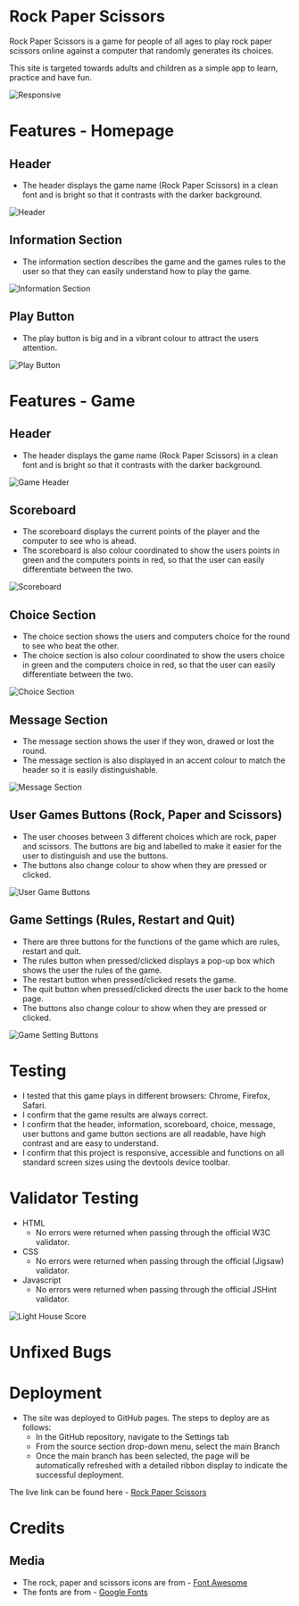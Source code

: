 # Rock Paper Scissors

Rock Paper Scissors is a game for people of all ages to play rock paper scissors online against a computer that randomly generates its choices. 

 This site is targeted towards adults and children as a simple app to learn, practice and have fun.

![Responsive](/assets/images/)

 # Features - Homepage

 ## Header
- The header displays the game name (Rock Paper Scissors) in a clean font and is bright so that it contrasts with the darker background.

![Header](/assets/images/HomeHeaderRPS.png)

## Information Section
- The information section describes the game and the games rules to the user so that they can easily understand how to play the game.

![Information Section](/assets/images/InformationSectionRPS.png)

## Play Button
- The play button is big and in a vibrant colour to attract the users attention.

![Play Button](/assets/images/PlayButtonRPS.png)

# Features - Game 

## Header 
- The header displays the game name (Rock Paper Scissors) in a clean font and is bright so that it contrasts with the darker background.

![Game Header](/assets/images/HomeHeaderRPS.png)

## Scoreboard
- The scoreboard displays the current points of the player and the computer to see who is ahead.
- The scoreboard is also colour coordinated to show the users points in green and the computers points in red, so that the user can easily differentiate between the two.

![Scoreboard](/assets/images/ScoreboardRPS.png)

## Choice Section
- The choice section shows the users and computers choice for the round to see who beat the other.
- The choice section is also colour coordinated to show the users choice in green and the computers choice in red, so that the user can easily differentiate between the two.

![Choice Section](/assets/images/ShowChoicesRPS.png)

## Message Section
- The message section shows the user if they won, drawed or lost the round.
- The message section is also displayed in an accent colour to match the header so it is easily distinguishable.

![Message Section](/assets/images/MessageRPS.png)

## User Games Buttons (Rock, Paper and Scissors)
- The user chooses between 3 different choices which are rock, paper and scissors. The buttons are big and labelled to make it easier for the user to distinguish and use the buttons.
- The buttons also change colour to show when they are pressed or clicked.

![User Game Buttons](/assets/images/UserGameButtonsRPS.png)

## Game Settings (Rules, Restart and Quit)
- There are three buttons for the functions of the game which are rules, restart and quit.
- The rules button when pressed/clicked displays a pop-up box which shows the user the rules of the game.
- The restart button when pressed/clicked resets the game.
- The quit button when pressed/clicked directs the user back to the home page.
- The buttons also change colour to show when they are pressed or clicked.

![Game Setting Buttons](/assets/images/GameSettingsRPS.png)

# Testing 
 - I tested that this game plays in different browsers: Chrome, Firefox, Safari.
 - I confirm that the game results are always correct.
 - I confirm that the header, information, scoreboard, choice,  message, user buttons and game button sections are all readable, have high contrast and are easy to understand.
 - I confirm that this project is responsive, accessible and functions on all standard screen sizes using the devtools device toolbar.

# Validator Testing
- HTML
    - No errors were returned when passing through the official W3C validator.
- CSS
    - No errors were returned when passing through the official (Jigsaw) validator.
- Javascript
    - No errors were returned when passing through the official JSHint validator.

![Light House Score](/assets/images/Lighthouse-score.png)

# Unfixed Bugs

# Deployment
- The site was deployed to GitHub pages. The steps to deploy are as follows:
    - In the GitHub repository, navigate to the Settings tab
    - From the source section drop-down menu, select the main Branch
    - Once the main branch has been selected, the page will be automatically refreshed with a detailed ribbon display to indicate the successful deployment.

The live link can be found here - [Rock Paper Scissors](https://faris-07.github.io/rock-paper-scissors/)

# Credits

## Media 
- The rock, paper and scissors icons are from - [Font Awesome](https://fontawesome.com/v5.15/icons?d=gallery&p=2)
- The fonts are from - [Google Fonts](https://fonts.google.com/)